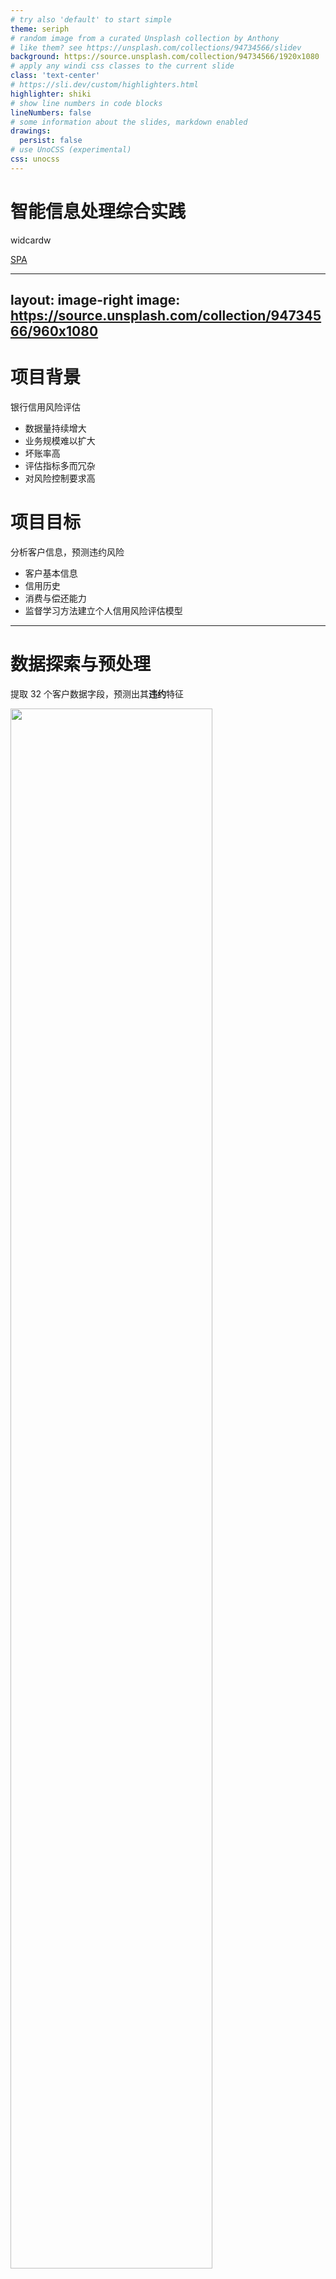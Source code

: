 ```yaml
---
# try also 'default' to start simple
theme: seriph
# random image from a curated Unsplash collection by Anthony
# like them? see https://unsplash.com/collections/94734566/slidev
background: https://source.unsplash.com/collection/94734566/1920x1080
# apply any windi css classes to the current slide
class: 'text-center'
# https://sli.dev/custom/highlighters.html
highlighter: shiki
# show line numbers in code blocks
lineNumbers: false
# some information about the slides, markdown enabled
drawings:
  persist: false
# use UnoCSS (experimental)
css: unocss
---
```


# 智能信息处理综合实践

widcardw

<div class="abs-br m-6 flex gap-2">
  <a href="https://slides.widcard.win/data-process/final" target="_blank" 
    class="text-sm icon-btn opacity-50 !border-none !hover:text-white">
    SPA
  </a>
</div>

---
layout: image-right
image: https://source.unsplash.com/collection/94734566/960x1080
---

# 项目背景

银行信用风险评估

- 数据量持续增大
- 业务规模难以扩大
- 坏账率高
- 评估指标多而冗杂
- 对风险控制要求高

# 项目目标

分析客户信息，预测违约风险

- 客户基本信息
- 信用历史
- 消费与偿还能力
- 监督学习方法建立个人信用风险评估模型

---

# 数据探索与预处理

提取 32 个客户数据字段，预测出其**违约**特征

<img src="/data-process/pic_32-to-default.png" style="width: 80%; margin: auto;">

---

# 数据分析和预处理

<div grid="~ cols-2 gap-4">

<div>

## 数据缺失

| 字段          | 缺失量 |
|:------------- | ----:|
| idVerify       | 25782 |
| maritalStatus  |  7493 |
| threeVerify    |  3494 |
| education      |  3014 |
| sex            |   163 |
| Default        |     2 |

</div>

<div>

## 处理方式

### 离散值

- 取值较为**固定**
- 一般的，填充为 “未知”
- 缺失量较少的值，简单删除，或使用**众数**代替
    - 众数可能会对后续预测有一定的影响
- 缺失量非常大的，统计意义不大，直接**丢弃**

### 连续值

- 取值**不固定**
- 相互关联的数据中，**不符合逻辑**的需要针对处理
- 消费笔数为 0，消费金额接近 0，推测为**精度丢失**
- 消费笔数为 0，消费金额较大
    - 数量较少，进行**合情推测**

</div>

</div>

---

# 离散值的数字编码

<div grid="~ cols-6 gap-4">

| Status |
|:-------------:|
| 已婚          |
| 未婚          |
| 未知          |
| 未婚          |
| 已婚          |

<div flex="~ col">

<div flex-1>

```json
{
    "未知": 0,
    "未婚": 1,
    "已婚": 2
}
```

</div>

$$
\xrightarrow {\quad \text{map} \quad}
$$

<div flex-1 />

</div>

| Status |
|:-------------:|
| 2          |
| 1          |
| 0          |
| 1          |
| 2          |

<div text-center flex="~ col">

<div flex-1 />


$$
\xrightarrow {\text{One-Hot 编码} }
$$

<div flex-1 />

</div>

<div style="grid-column-start: 5; grid-column-end: 7;">

| Status_0 | Status_1 | Status_2 |
|:---------------:|:---------------:|:---------------:|
| 0 | 0 | 1 |
| 0 | 1 | 0 |
| 1 | 0 | 0 |
| 0 | 1 | 0 |
| 0 | 0 | 1 |

</div>

</div>


- 数字编码便于机器进行数据分析，但引入了原本不存在的次序关系
- One-Hot 编码解决直接数字编码引入的原本不存在的次序关系

---

# 数据可视化分析——核密度估计 回归关系

![](/data-process/4.14.png)

- 核密度估计大部分数据分布在哪一个区域，属于哪一个数量级
- 回归关系得到两个相关联的变量之间大致的线性关系
- 图中网上消费金额和笔数甚至出现了负相关，需要进行合理分析和推测：网上收入

---
layout: two-cols
---

# 数据可视化分析——盒图

<img src="/data-process/boxplot.png" style="width: 80%">

::right::

<div>

<div flex>

![](/data-process/4.21_1.png)

![](/data-process/4.21_2.png)

</div>

<div>

- 盒图能够明确的展示**离群点**的信息，数据是否对称，数据如何分组、数据的峰度
- 能够明显的发现**异常数据**
- 对于分散程度过分的数据，单个盒图**无法观测到一些细节**


</div>

</div>

---

# 建立信用评估指标体系

- 消费能力
    - 年消费总额 = 年消费笔数 × 年消费金额均值
- 总资产
    - 年取现总额 = 年取现笔数均值 × 年取现金额均值
- 资产方面的稳定性
    - 平均每笔取现金额 = 总取现金额 / 总取现笔数
- 网络消费习惯
    - 网上平均每笔消费金额 = 网上消费金额 / 网上消费笔数
- 消费支出情况
    - 公共事业平均每笔缴费额 = 公共事业缴费金额 / 公共事业缴费笔数
- 不良记录评分
    - 不良记录 = 法院失信传唤记录 + 有无逾期记录 + 有无犯罪记录 + 黑名单接口记录不良记录

```python
data <= ['trans_total', 'total_withdraw', 'avg_per_withdraw', 
         'avg_per_online_spend', 'avg_per_public_spend', 'bad_record']
```

---

# 构建风控模型流程

基于信用指标体系，构建风控模型


```mermaid
flowchart LR
a[训练集与测试集划分] --> b[构建风控模型]
b --> c[模型参数调优]
```

- 本实训中所做的是一个**二分类**模型
    - 逻辑回归模型
    - 随机森林模型
    - SVM
    - ……


---

# 分层采样

构建模型和评估效果



```mermaid
flowchart LR
id[(客户数据集)]
a[A]
b[B]
id --> |违约| a
id --> |未违约| b
a:::weiyue --> |"80%"| a1[A1]
a --> |"20%"| a2[A2]
b:::normal --> |"80%"| b1[B1]
b --> |"20%"| b2[B2]
subgraph trainset [训练集]
    a11[A1]:::weiyue
    b11[B1]:::normal
end

subgraph testset [测试集]
    a22[A2]:::weiyue
    b22[B2]:::normal
end

a1:::weiyue --> trainset
a2:::weiyue --> testset
b1:::normal --> trainset
b2:::normal --> testset

classDef weiyue fill:#ff996633;
classDef normal fill:#66ff9933;
```


- 分别对**每个类别**进行随机采样
- 保证在采样空间或类型选取上的**均匀性**及**代表性**

---

# 使用逻辑回归建立风险评估模型

<div grid="~ cols-2 gap-2">

<div>

- 对于每个特征的线性加权形式

$$
y=w_1x_1+\cdots + w_dx_d +w_0=\mathbf{w}^\mathrm{T} \mathbf{x}_i
$$

- 利用 Logistic 函数，属于正类的概率

$$
p(y=1 \mid \mathbf{x}_i)={1 \over 1 + \exp(- \mathbf{w}^\mathrm{T} \mathbf{x}_i)}
$$

<img src="/data-process/log.png" >

</div>

<div>

- 使用 AUC 值评估模型的准确性


|迭代次数| L1 | L2 |
|:----:|:--------:|:-------:|
|默认|0.877696729|0.613901718|
|100|0.877713231|0.864659606|

- 在默认参数下，L2 效果不好的原因是模型**未收敛**
- 在收敛后，AUC 值得到了明显的提升

</div>

</div>

---
layout: two-cols
---

# 正则化

减少模型的过拟合的可能

限制模型中参数，让模型的参数不会太大

$$
\begin{aligned}
L1: -\ln L(\mathbf{w})&=-\sum_i \cdots + {1\over 2b^2}\sum_j|w_j|\\
L2: -\ln L(\mathbf{w})&=-\sum_i \cdots + {1 \over 2 \sigma^2}\mathbf{w}^\mathrm{T} \mathbf{w}
\end{aligned}
$$

- L1 正则化会学习地去掉无用的特征，将权重置 0，参数会更加稀疏
- L2 正则化会逼迫 $w$ 尽可能趋向于 0，但不会等于 0，参数变小但是会比较平滑

::right::

$C$ 是正则化强度 $\lambda$ 的倒数，是用来控制正则化程度的超参数。
$C$ 越小，损失函数越小，模型对损失函数的惩罚越重，正则化效力越强。

$$
\begin{aligned}
J(\mathbf{w})_{L1} & = C \cdot J(\mathbf{w}) + \sum_j |w_j| \\
J(\mathbf{w})_{L2} & = C \cdot J(\mathbf{w}) + \sqrt{\sum_j |w_j|^2 }
\end{aligned}
$$

<img src="/data-process/logtu.jpg" style="margin: auto;">

---
layout: two-cols
---

# 正规化

部分值取值分散，跨度大，对模型预测有影响

Z-score 标准化

$$
X \sim N(\mu,\sigma^2) \Rightarrow {X - \mu \over \sigma} \sim N(0, 1)
$$

|    项目 | 标准化前 | 标准化后 |
|:------:|:-------:|:-------:|
| 均值 |1471.6337|5.7645e-17|
| 标准差 | 2892.2593 | 0.9999 |
| AUC | 0.8777 | 0.8775 |

::right::

# 离散化

离散特征的增加和减少都很容易，易于模型的**快速迭代**

| 范围 | $0\sim 30$ | $31\sim 100$ | $101\sim1000$ | $\cdots$ |
|:---:|:---:|:---:|:---:|:---:|
| 分类 | cate_0 | cate_1 | cate_2 | $\cdots$ |

![](/data-process/distri.png)

---

# 使用随机森林建立风险评估模型

每一棵决策树分别判断和分类，得到结果哪个分类最多，这个结果就作为输出

- 参数影响因素：决策树的数量、深度等

<div style="width: 80%; margin: -40px auto;">

```mermaid
flowchart TD
a([输入])
a-->B1
a-->B2
a-->B3
B1-->C11((C11)):::true
B1-->C12((C12)):::false
B1-->C13
C13-->D131((D131)):::false
C13-->D132((D132)):::false
C13-->D133
B2-->C21
B2-->C22((C22)):::false
B2-->C23((C23)):::true
B3-->C31((C31)):::false
B3-->C32
B3-->C33((C33)):::false
C32-->D33o1[...]
C32-->D33o2[...]
C32-->D33o3[...]
D133-->Eo1[...]
D133-->Eo2[...]
D133-->Eo3[...]
C21-->Do1[...]
C21-->Do2[...]
C21-->Do3[...]


classDef true fill:#ff996677;
classDef false fill:#66ff9977;
```

</div>

---

# 模型准确性的评估标准——AUC 值

<RocPlot mt--1rem />

---

# 模型准确性的评估标准——AUC 值

<div grid="~ cols-2">


![](/data-process/7.2.png)

![](/data-process/7.3.png)

</div>

- ROC 曲线越接近左上角，模型效果越好，但结合实际情况，可以对阈值进行不同的划分
    - 我们可以接受扫描多次指纹，但不能接受小偷的指纹能够开锁——FPR 尽可能小，敏感度可以适当降低

---
layout: two-cols
---

# PR 曲线

![](https://static.plob.org/wp-content/uploads/2018/03/1520544675-3272-kNs1qZ8ibDjswYZS0SuVpWnjlcEQ.png)

::right::

- PR 曲线针对正负样本数量差距及其**悬殊**的数据来说，能够有更好的参考价值
- 当样本变化时，ROC 曲线有更好的鲁棒性
    - Precision 变量同时与实际正负例都有关

$$
\begin{aligned}
P & = { {\color{red}TP} \over {\color{red}TP} + {\color{green}FP} } \\
R & = { {\color{red}TP} \over {\color{red}TP} + {\color{red}FN} }
\end{aligned}
$$

<img src="/data-process/prc.png" style="width: 60%; margin: auto;">

---
layout: two-cols
---

# PSI

评估模型稳定性

$$
PSI = \sum\left((\text{actual} - \text{predict}) \cdot \ln {\text{actual} \over \text{predict} }\right)
$$

- 当一个事件发生的概率**越大**，其携带的信息量**越少**
    - 福葛每次考试都第一名，下次考试他考第一名
    - 信息量 $I(x)=-\ln (0.99)\approx 0.01$
- 我们想要预测的模型**越稳定越好**，预测**越准越好**
    - 与实际情况差别越小，即**从训练模型到测试模型**所需要的**信息量越少**
    - 交叉熵 $H_q(p)$ 度量了 $q$ 到 $p$ 还需要的信息量

$$
\begin{aligned}
H_q(p)&=-\sum p(x) \log q(x) \\
D_q(p) &= H_q(p) - H(p)
\end{aligned}
$$

::right::

# Entropy

熵

$$
H = - \sum p(x) \log p(x)
$$

有两组样本 $P,Q$，其损失（相对熵）为

$$
\begin{aligned}
D(p||q)&=H(p,q)-H(p) \\
&=\sum p(x)(\log p(x)-\log q(x))\\
&=E_p[\log p(x)-\log q(x)] \\
&=\sum p(x)\log{ p(x) \over q(x)}
\end{aligned}
$$

这个量对 $P,Q$ 是不对称的，两个值求和可以使其对称

$$
\begin{aligned}
D(p||q)+D(q||p) = \sum (p(x)-q(x))\log{ p(x) \over q(x)}
\end{aligned}
$$

---

# 测试

| 逻辑回归| PSI | $D(\text{a}, \text{e})$ | $D(\text{e}, \text{a})$ | 随机森林 | PSI | $D(\text{a}, \text{e})$ | $D(\text{e}, \text{a})$ |
|:---:|:---:|:---:|:---:|:---:|:---:|:---:|:---:|
|数值|0.000923428|0.000463127| 0.000460301|数值|0.00912787 |0.00462177|0.00450609 |

<div grid="~ cols-2">

<img src="/data-process/7.6.png">

<img src="/data-process/7.7.png">

</div>
